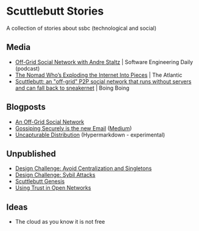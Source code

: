 # Scuttlebutt Stories

A collection of stories about ssbc \(technological and social\)

## Media

* [Off-Grid Social Network with Andre Staltz](https://dev.to/sedaily/offgrid-social-network-with-andre-staltz) | Software Engineering Daily (podcast)
* [The Nomad Who’s Exploding the Internet Into Pieces](https://www.theatlantic.com/technology/archive/2017/05/meet-the-counterantidisintermediationists/527553/) | The Atlantic
* [Scuttlebutt: an "off-grid" P2P social network that runs without servers and can fall back to sneakernet](http://boingboing.net/2017/04/07/bug-in-tech-for-antipreppers.html) | Boing Boing

## Blogposts

* [An Off-Grid Social Network](https://staltz.com/an-off-grid-social-network.html)
* [Gossiping Securely is the new Email](./gossiping-securely-is-the-new-email.md) \([Medium](https://medium.com/enspiral-tales/gossiping-securely-is-the-new-email-6d706d4cd435)\)
* [Uncapturable Distribution](http://hyper.mixmix.io/mixmix/blogposts/blob/master/uncapturable_distribution.md) \(Hypermarkdown - experimental\)

## Unpublished

* [Design Challenge: Avoid Centralization and Singletons](./design-challenge-avoid-centralization-and-singletons.md)
* [Design Challenge: Sybil Attacks](./design-challenge-sybil-attacks.md)
* [Scuttlebutt Genesis](./scuttlebutt-genesis.md)
* [Using Trust in Open Networks](./using-trust-in-open-networks.md)

## Ideas

* The cloud as you know it is not free



